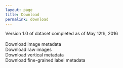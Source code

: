 ```yaml
---
layout: page
title: Download
permalink: download
---
```

Version 1.0 of dataset completed as of May 12th, 2016<br><br>
Download image metadata<br>
Download raw images<br>
Download vertical metadata<br>
Download fine-grained label metadata<br>
